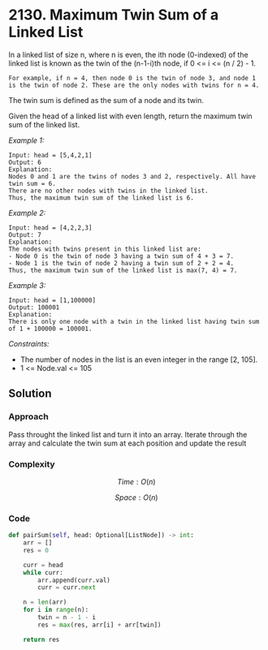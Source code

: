 # 2130. Maximum Twin Sum of a Linked List
In a linked list of size n, where n is even, the ith node (0-indexed) of the linked list is known as the twin of the (n-1-i)th node, if 0 <= i <= (n / 2) - 1.

    For example, if n = 4, then node 0 is the twin of node 3, and node 1 is the twin of node 2. These are the only nodes with twins for n = 4.

The twin sum is defined as the sum of a node and its twin.

Given the head of a linked list with even length, return the maximum twin sum of the linked list.

*Example 1:*

```
Input: head = [5,4,2,1]
Output: 6
Explanation:
Nodes 0 and 1 are the twins of nodes 3 and 2, respectively. All have twin sum = 6.
There are no other nodes with twins in the linked list.
Thus, the maximum twin sum of the linked list is 6. 
```

*Example 2:*

```
Input: head = [4,2,2,3]
Output: 7
Explanation:
The nodes with twins present in this linked list are:
- Node 0 is the twin of node 3 having a twin sum of 4 + 3 = 7.
- Node 1 is the twin of node 2 having a twin sum of 2 + 2 = 4.
Thus, the maximum twin sum of the linked list is max(7, 4) = 7. 
```

*Example 3:*

```
Input: head = [1,100000]
Output: 100001
Explanation:
There is only one node with a twin in the linked list having twin sum of 1 + 100000 = 100001.
```

*Constraints:*

* The number of nodes in the list is an even integer in the range [2, 105].
* 1 <= Node.val <= 105

## Solution

### Approach
Pass throught the linked list and turn it into an array. Iterate through the array and calculate the twin sum at each position and update the result

### Complexity
$$Time: O(n)$$

$$Space: O(n)$$

### Code
```py
def pairSum(self, head: Optional[ListNode]) -> int:
    arr = []
    res = 0

    curr = head
    while curr:
        arr.append(curr.val)
        curr = curr.next

    n = len(arr)
    for i in range(n):
        twin = n - 1 - i
        res = max(res, arr[i] + arr[twin])

    return res
```